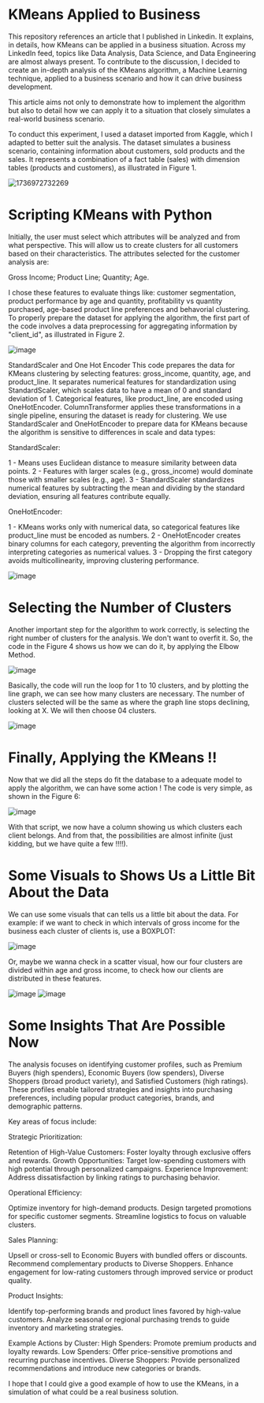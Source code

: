 # KMeans Applied to Business
This repository references an article that I published in Linkedin. It explains, in details, how KMeans can be applied in a business situation.
Across my LinkedIn feed, topics like Data Analysis, Data Science, and Data Engineering are almost always present. To contribute to the discussion, I decided to create an in-depth analysis of the KMeans algorithm, a Machine Learning technique, applied to a business scenario and how it can drive business development.

This article aims not only to demonstrate how to implement the algorithm but also to detail how we can apply it to a situation that closely simulates a real-world business scenario.

To conduct this experiment, I used a dataset imported from Kaggle, which I adapted to better suit the analysis. The dataset simulates a business scenario, containing information about customers, sold products and the sales. It represents a combination of a fact table (sales) with dimension tables (products and customers), as illustrated in Figure 1.

![1736972732269](https://github.com/user-attachments/assets/e290df62-d904-4f0a-b61b-b4edb4731ee2)
# Scripting KMeans with Python
Initially, the user must select which attributes will be analyzed and from what perspective. This will allow us to create clusters for all customers based on their characteristics. The attributes selected for the customer analysis are:

Gross Income;
Product Line;
Quantity;
Age.

I chose these features to evaluate things like: customer segmentation, product performance by age and quantity, profitability vs quantity purchased, age-based product line preferences and behavorial clustering.
To properly prepare the dataset for applying the algorithm, the first part of the code involves a data preprocessing for aggregating information by "client_id", as illustrated in Figure 2.

![image](https://github.com/user-attachments/assets/1911b953-4ec8-4b25-8666-4c94191e6c68)


StandardScaler and One Hot Encoder
This code prepares the data for KMeans clustering by selecting features: gross_income, quantity, age, and product_line. It separates numerical features for standardization using StandardScaler, which scales data to have a mean of 0 and standard deviation of 1. Categorical features, like product_line, are encoded using OneHotEncoder. ColumnTransformer applies these transformations in a single pipeline, ensuring the dataset is ready for clustering.
We use StandardScaler and OneHotEncoder to prepare data for KMeans because the algorithm is sensitive to differences in scale and data types:

StandardScaler:

1 - Means uses Euclidean distance to measure similarity between data points.
2 - Features with larger scales (e.g., gross_income) would dominate those with smaller scales (e.g., age).
3 - StandardScaler standardizes numerical features by subtracting the mean and dividing by the standard deviation, ensuring all features contribute equally.

OneHotEncoder:

1 - KMeans works only with numerical data, so categorical features like product_line must be encoded as numbers.
2 - OneHotEncoder creates binary columns for each category, preventing the algorithm from incorrectly interpreting categories as numerical values.
3 - Dropping the first category avoids multicollinearity, improving clustering performance.

![image](https://github.com/user-attachments/assets/02bb7e60-cf26-4358-aaa2-8e6dbd0b663a)

# Selecting the Number of Clusters
Another important step for the algorithm to work correctly, is selecting the right number of clusters for the analysis. We don't want to overfit it. So, the code in the Figure 4 shows us how we can do it, by applying the Elbow Method.

![image](https://github.com/user-attachments/assets/9aed5772-0022-42c0-867a-fb9128f7012d)

Basically, the code will run the loop for 1 to 10 clusters, and by plotting the line graph, we can see how many clusters are necessary. The number of clusters selected will be the same as where the graph line stops declining, looking at X. We will then choose 04 clusters.

![image](https://github.com/user-attachments/assets/32ebb84c-3892-43f8-b6be-93bb4418268e)

# Finally, Applying the KMeans !!
Now that we did all the steps do fit the database to a adequate model to apply the algorithm, we can have some action ! The code is very simple, as shown in the Figure 6:

![image](https://github.com/user-attachments/assets/33052436-3594-4f8b-a09a-0be91d8e6a59)

With that script, we now have a column showing us which clusters each client belongs. And from that, the possibilities are almost infinite (just kidding, but we have quite a few !!!!).

# Some Visuals to Shows Us a Little Bit About the Data
We can use some visuals that can tells us a little bit about the data. For example: if we want to check in which intervals of gross income for the business each cluster of clients is, use a BOXPLOT:

![image](https://github.com/user-attachments/assets/a990ae7e-804a-46aa-946c-22c56d8afcd8)

Or, maybe we wanna check in a scatter visual, how our four clusters are divided within age and gross income, to check how our clients are distributed in these features.

![image](https://github.com/user-attachments/assets/e7af0029-9312-465b-9841-7dad962eb2bc)
![image](https://github.com/user-attachments/assets/bc6b0641-9fc6-4b48-a5ab-247a252efd35)

# Some Insights That Are Possible Now
The analysis focuses on identifying customer profiles, such as Premium Buyers (high spenders), Economic Buyers (low spenders), Diverse Shoppers (broad product variety), and Satisfied Customers (high ratings). These profiles enable tailored strategies and insights into purchasing preferences, including popular product categories, brands, and demographic patterns.

Key areas of focus include:

Strategic Prioritization:

Retention of High-Value Customers: Foster loyalty through exclusive offers and rewards.
Growth Opportunities: Target low-spending customers with high potential through personalized campaigns.
Experience Improvement: Address dissatisfaction by linking ratings to purchasing behavior.

Operational Efficiency:

Optimize inventory for high-demand products.
Design targeted promotions for specific customer segments.
Streamline logistics to focus on valuable clusters.

Sales Planning:

Upsell or cross-sell to Economic Buyers with bundled offers or discounts.
Recommend complementary products to Diverse Shoppers.
Enhance engagement for low-rating customers through improved service or product quality.

Product Insights:

Identify top-performing brands and product lines favored by high-value customers.
Analyze seasonal or regional purchasing trends to guide inventory and marketing strategies.

Example Actions by Cluster:
High Spenders: Promote premium products and loyalty rewards.
Low Spenders: Offer price-sensitive promotions and recurring purchase incentives.
Diverse Shoppers: Provide personalized recommendations and introduce new categories or brands.

I hope that I could give a good example of how to use the KMeans, in a simulation of what could be a real business solution.







